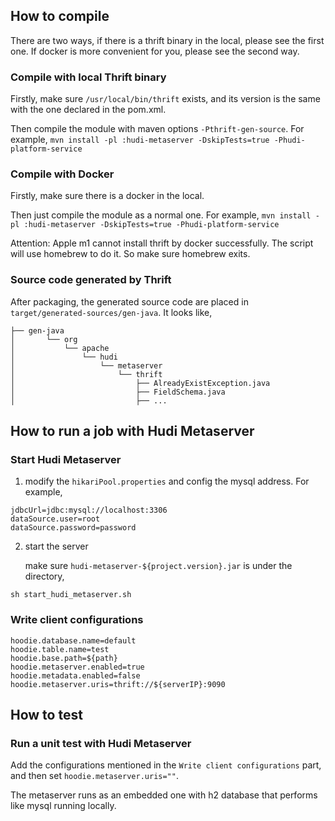 <!--
  Licensed to the Apache Software Foundation (ASF) under one or more
  contributor license agreements.  See the NOTICE file distributed with
  this work for additional information regarding copyright ownership.
  The ASF licenses this file to You under the Apache License, Version 2.0
  (the "License"); you may not use this file except in compliance with
  the License.  You may obtain a copy of the License at

       http://www.apache.org/licenses/LICENSE-2.0

  Unless required by applicable law or agreed to in writing, software
  distributed under the License is distributed on an "AS IS" BASIS,
  WITHOUT WARRANTIES OR CONDITIONS OF ANY KIND, either express or implied.
  See the License for the specific language governing permissions and
  limitations under the License.
-->

## How to compile

There are two ways, if there is a thrift binary in the local, please see the first one. 
If docker is more convenient for you, please see the second way.

### Compile with local Thrift binary

Firstly, make sure `/usr/local/bin/thrift` exists, and its version is the same with the one declared in the pom.xml.

Then compile the module with maven options `-Pthrift-gen-source`. For example,
`mvn install -pl :hudi-metaserver -DskipTests=true -Phudi-platform-service`

### Compile with Docker

Firstly, make sure there is a docker in the local.

Then just compile the module as a normal one. For example,
`mvn install -pl :hudi-metaserver -DskipTests=true -Phudi-platform-service`

Attention: Apple m1 cannot install thrift by docker successfully. The script will use homebrew to do it. So make sure homebrew exits.


### Source code generated by Thrift

After packaging, the generated source code are placed in `target/generated-sources/gen-java`.
It looks like,

```text
├── gen-java
│       └── org
│           └── apache
│               └── hudi
│                   └── metaserver
│                       └── thrift
│                           ├── AlreadyExistException.java
│                           ├── FieldSchema.java
│                           ├── ...
```

## How to run a job with Hudi Metaserver

### Start Hudi Metaserver

1. modify the `hikariPool.properties` and config the mysql address. For example,
```properties
jdbcUrl=jdbc:mysql://localhost:3306
dataSource.user=root
dataSource.password=password
```
2. start the server

   make sure `hudi-metaserver-${project.version}.jar` is under the directory,
```shell
sh start_hudi_metaserver.sh
```

### Write client configurations

```properties
hoodie.database.name=default
hoodie.table.name=test
hoodie.base.path=${path}
hoodie.metaserver.enabled=true
hoodie.metadata.enabled=false
hoodie.metaserver.uris=thrift://${serverIP}:9090
```

## How to test

### Run a unit test with Hudi Metaserver

Add the configurations mentioned in the `Write client configurations` part, and then set `hoodie.metaserver.uris=""`.

The metaserver runs as an embedded one with h2 database that performs like mysql running locally.
